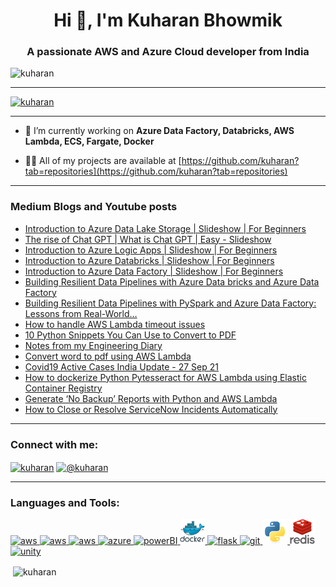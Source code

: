 <h1 align="center">Hi 👋, I'm Kuharan Bhowmik</h1>
<h3 align="center">A passionate AWS and Azure Cloud developer from India</h3>



<p align="left"> <img src="https://komarev.com/ghpvc/?username=kuharan&label=Profile%20views&color=0e75b6&style=flat" alt="kuharan" /> </p>

___

<p align="left"> <a href="https://github.com/ryo-ma/github-profile-trophy"><img src="https://github-profile-trophy.vercel.app/?username=kuharan&theme=onedark" alt="kuharan" /></a> </p>

___

- 🔭 I’m currently working on **Azure Data Factory, Databricks, AWS Lambda, ECS, Fargate, Docker**

- 👨‍💻 All of my projects are available at [https://github.com/kuharan?tab=repositories](https://github.com/kuharan?tab=repositories)

___

### Medium Blogs and Youtube posts
<!-- BLOG-POST-LIST:START -->
- [Introduction to Azure Data Lake Storage | Slideshow | For Beginners](https://www.youtube.com/watch?v=aRrqDRwq5NY)
- [The rise of Chat GPT | What is Chat GPT | Easy - Slideshow](https://www.youtube.com/watch?v=yc1aMSOOz7M)
- [Introduction to Azure Logic Apps | Slideshow | For Beginners](https://www.youtube.com/watch?v=SvTwbpcDivg)
- [Introduction to Azure Databricks | Slideshow | For Beginners](https://www.youtube.com/watch?v=ow7gxetl_BY)
- [Introduction to Azure Data Factory | Slideshow | For Beginners](https://www.youtube.com/watch?v=BDvIZarN-PU)
- [Building Resilient Data Pipelines with Azure Data bricks and Azure Data Factory](https://www.youtube.com/watch?v=aD-mmVhpHBI)
- [Building Resilient Data Pipelines with PySpark and Azure Data Factory: Lessons from Real-World…](https://towardsdev.com/building-resilient-data-pipelines-with-pyspark-and-azure-data-factory-lessons-from-real-world-f56ce834d1b9?source=rss-471f406f5ef6------2)
- [How to handle AWS Lambda timeout issues](https://kuharan.medium.com/how-to-handle-aws-lambda-timeout-issues-24025f4714d8?source=rss-471f406f5ef6------2)
- [10 Python Snippets You Can Use to Convert to PDF](https://python.plainenglish.io/10-crazy-python-snippets-you-can-use-to-convert-to-pdf-23c574f61491?source=rss-471f406f5ef6------2)
- [Notes from my Engineering Diary](https://aws.plainenglish.io/notes-from-my-engineering-diary-e91e91fda79d?source=rss-471f406f5ef6------2)
- [Convert word  to pdf using AWS Lambda](https://medium.com/analytics-vidhya/convert-word-to-pdf-using-aws-lambda-cb111be0d685?source=rss-471f406f5ef6------2)
- [Covid19 Active Cases India Update - 27 Sep 21](https://www.youtube.com/watch?v=-vtlm0JooWs)
- [How to dockerize Python Pytesseract for AWS Lambda using Elastic Container Registry](https://medium.com/analytics-vidhya/how-to-dockerize-python-pytesseract-for-aws-lambda-using-elastic-container-registry-752a651edecd?source=rss-471f406f5ef6------2)
- [Generate ‘No Backup’ Reports with Python and AWS Lambda](https://aws.plainenglish.io/how-to-generate-no-backup-reports-for-microfocus-dataprotector-using-python-1dcc417bda07?source=rss-471f406f5ef6------2)
- [How to Close or Resolve ServiceNow Incidents Automatically](https://python.plainenglish.io/how-to-close-resolve-servicenow-incidents-automatically-62a7cfb4baf8?source=rss-471f406f5ef6------2)
<!-- BLOG-POST-LIST:END -->

___

<h3 align="left">Connect with me:</h3>
<p align="left">
<a href="https://linkedin.com/in/kuharan" target="blank"><img align="center" src="https://raw.githubusercontent.com/rahuldkjain/github-profile-readme-generator/master/src/images/icons/Social/linked-in-alt.svg" alt="kuharan" height="30" width="40" /></a>
<a href="https://medium.com/@kuharan" target="blank"><img align="center" src="https://raw.githubusercontent.com/rahuldkjain/github-profile-readme-generator/master/src/images/icons/Social/medium.svg" alt="@kuharan" height="30" width="40" /></a>
</p>

___

<h3 align="left">Languages and Tools:</h3>
<p align="left"> 
  <a href="https://databricks.com/" target="_blank"> <img src="https://databricks.com/wp-content/uploads/2021/10/db-nav-logo.svg" alt="aws" width="40" height="40"/> </a>
  <a href="https://spark.apache.org/docs/latest/api/python/" target="_blank"> <img src="https://spark.apache.org/docs/latest/api/python/_static/spark-logo-reverse.png" alt="aws" width="40" height="40"/> </a>
  <a href="https://aws.amazon.com" target="_blank"> <img src="https://cdn.iconscout.com/icon/free/png-256/aws-1869025-1583149.png" alt="aws" width="40" height="40"/> </a> 
  <a href="https://azure.microsoft.com/en-in/" target="_blank"> <img src="https://www.vectorlogo.zone/logos/microsoft_azure/microsoft_azure-icon.svg" alt="azure" width="40" height="40"/> </a> 
  <a href="" target="_blank"> <img src="https://static.wikia.nocookie.net/logopedia/images/2/2c/Microsoft_Power_BI_%282020%29.svg/revision/latest/scale-to-width-down/96?cb=20200929195935" alt="powerBI" width="40" height="40"/> </a> 
  <a href="https://www.docker.com/" target="_blank"> <img src="https://raw.githubusercontent.com/devicons/devicon/master/icons/docker/docker-original-wordmark.svg" alt="docker" width="40" height="40"/> </a> 
  <a href="https://flask.palletsprojects.com/" target="_blank"> <img src="https://www.vectorlogo.zone/logos/pocoo_flask/pocoo_flask-icon.svg" alt="flask" width="40" height="40"/> </a> 
  <a href="https://git-scm.com/" target="_blank"> <img src="https://www.vectorlogo.zone/logos/git-scm/git-scm-icon.svg" alt="git" width="40" height="40"/> </a> 
  <a href="https://www.python.org" target="_blank"> <img src="https://raw.githubusercontent.com/devicons/devicon/master/icons/python/python-original.svg" alt="python" width="40" height="40"/> </a> 
  <a href="https://redis.io" target="_blank"> <img src="https://raw.githubusercontent.com/devicons/devicon/master/icons/redis/redis-original-wordmark.svg" alt="redis" width="40" height="40"/> </a> 
  <a href="https://unity.com/" target="_blank"> <img src="https://www.vectorlogo.zone/logos/unity3d/unity3d-icon.svg" alt="unity" width="40" height="40"/> </a> </p><p>&nbsp;<img align="center" src="https://github-readme-stats.vercel.app/api?username=kuharan&show_icons=true&locale=en&theme=tokyonight" alt="kuharan" /></p>
